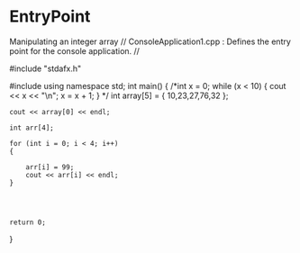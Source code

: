 # EntryPoint
Manipulating an integer array
// ConsoleApplication1.cpp : Defines the entry point for the console application.
//

#include "stdafx.h"


#include <iostream>
using namespace std;
int main() 
{
	/*int x = 0;
	while (x < 10)
	{
		cout << x << "\n";
		x = x + 1;
	}
	*/
	int array[5] = { 10,23,27,76,32 };

	cout << array[0] << endl;

	int arr[4];
	
	for (int i = 0; i < 4; i++)
	{

		arr[i] = 99;
		cout << arr[i] << endl;
	}




	return 0;
	
}
